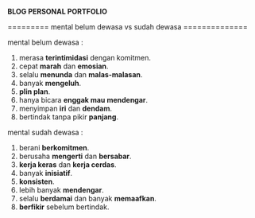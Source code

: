 **BLOG PERSONAL PORTFOLIO**


========= mental belum dewasa vs sudah dewasa ==============

mental belum dewasa :

1. merasa **terintimidasi** dengan komitmen.
2. cepat **marah** dan **emosian**.
3. selalu **menunda** dan **malas-malasan**.
4. banyak **mengeluh**.
5. **plin plan**.
6. hanya bicara **enggak mau mendengar**.
7. menyimpan **iri** dan **dendam**.
8. bertindak tanpa pikir **panjang**.

mental sudah dewasa : 

1. berani **berkomitmen**.
2. berusaha **mengerti** dan **bersabar**.
3. **kerja keras** dan **kerja cerdas**.
4. banyak **inisiatif**.
5. **konsisten**.
6. lebih banyak **mendengar**.
7. selalu **berdamai** dan banyak **memaafkan**.
8. **berfikir** sebelum bertindak.
